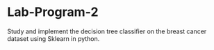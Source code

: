 # Lab-Program-2
Study and implement the decision tree classifier on the breast cancer dataset using Sklearn in python.  
